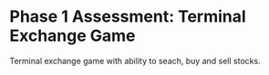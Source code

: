 # Phase 1 Assessment: Terminal Exchange Game

Terminal exchange game with ability to seach, buy and sell stocks.

